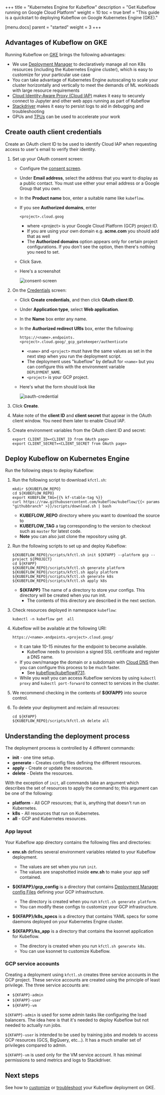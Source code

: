 +++
title = "Kubernetes Engine for Kubeflow"
description = "Get Kubeflow running on Google Cloud Platform"
weight = 10
toc = true
bref = "This guide is a quickstart to deploying Kubeflow on Google Kubernetes Engine (GKE)."

[menu.docs]
  parent = "started"
  weight = 3
+++

## Advantages of Kubeflow on GKE

Running Kubeflow on [GKE](https://cloud.google.com/kubernetes-engine/docs)
brings the following advantages:

  * We use [Deployment Manager](https://cloud.google.com/deployment-manager/docs/) to
    declaratively manage all non K8s resources (including the Kubernetes Engine cluster), which is easy to customize for your particular use case
  * You can take advantage of Kubernetes Engine autoscaling to scale your cluster horizontally and vertically
    to meet the demands of ML workloads with large resource requirements
  * [Cloud Identity-Aware Proxy (Cloud IAP)](https://cloud.google.com/iap/) makes it easy to securely connect to Jupyter and other
    web apps running as part of Kubeflow
  * [Stackdriver](https://cloud.google.com/logging/docs/) makes it easy to persist logs to aid in debugging
    and troubleshooting
  * GPUs and [TPUs](https://cloud.google.com/tpu/) can be used to accelerate your work

## Create oauth client credentials

Create an OAuth client ID to be used to identify Cloud IAP when requesting access to user's email to verify their identity.

1. Set up your OAuth consent screen:
   * Configure the [consent screen](https://console.cloud.google.com/apis/credentials/consent).
   * Under **Email address**, select the address that you want to display as a public contact. You must use either your email address or a Google Group that you own.
   * In the **Product name** box, enter a suitable name like `kubeflow`.
   * If you see **Authorized domains**, enter

        ```
        <project>.cloud.goog
        ```
        * where \<project\> is your Google Cloud Platform (GCP) project ID.
        * If you are using your own domain e.g. **acme.com** you should add that as well
        * The **Authorized domains** option appears only for certain project configurations. If you don't see the option, then there's nothing you need to set.        
   * Click Save.
   * Here's a screenshot
   
     ![consent-screen](/docs/images/consent-screen.png)
1. On the [Credentials](https://console.cloud.google.com/apis/credentials) screen:
   * Click **Create credentials**, and then click **OAuth client ID**.
   * Under **Application type**, select **Web application**.
   * In the **Name** box enter any name.
   * In the **Authorized redirect URIs** box, enter the following:

        ```
        https://<name>.endpoints.<project>.cloud.goog/_gcp_gatekeeper/authenticate
        ```
        * `<name>` and `<project>` must have the same values as set in the next
          step when you run the deployment script.
        * The deployment uses "kubeflow" by default for `<name>` but you can
          configure this with the environment variable `DEPLOYMENT_NAME`.
        * `<project>` is your GCP project.
    * Here's what the form should look like

      ![oauth-credential](/docs/images/oauth-credential.png)

1. Click **Create**.
1. Make note of the **client ID** and **client secret** that appear in the OAuth
  client window. You need them later to enable Cloud IAP.
1. Create environment variables from the OAuth client ID and secret:

    ```
    export CLIENT_ID=<CLIENT_ID from OAuth page>
    export CLIENT_SECRET=<CLIENT_SECRET from OAuth page>
    ```

## Deploy Kubeflow on Kubernetes Engine

Run the following steps to deploy Kubeflow:

1. Run the following script to download `kfctl.sh`:

    ```
    mkdir ${KUBEFLOW_REPO}
    cd ${KUBEFLOW_REPO}
    export KUBEFLOW_TAG={{% kf-stable-tag %}}
    curl https://raw.githubusercontent.com/kubeflow/kubeflow/{{< params "githubbranch" >}}/scripts/download.sh | bash
     ```
   * **KUBEFLOW_REPO** directory where you want to download the source to
   * **KUBEFLOW_TAG** a tag corresponding to the version to checkout such as `master` for latest code.
   * **Note** you can also just clone the repository using git.
1. Run the following scripts to set up and deploy Kubeflow:

    ```
    ${KUBEFLOW_REPO}/scripts/kfctl.sh init ${KFAPP} --platform gcp --project ${PROJECT}
    cd ${KFAPP}
    ${KUBEFLOW_REPO}/scripts/kfctl.sh generate platform
    ${KUBEFLOW_REPO}/scripts/kfctl.sh apply platform
    ${KUBEFLOW_REPO}/scripts/kfctl.sh generate k8s
    ${KUBEFLOW_REPO}/scripts/kfctl.sh apply k8s
    ```
   * **${KFAPP}** The name of a directory to store your configs. This directory will be created when you run init.
      * The contents of this directory are described in the next section.
1. Check resources deployed in namespace `kubeflow`:

    ```
    kubectl -n kubeflow get  all
    ```
1. Kubeflow will be available at the following URI:

    ```
    https://<name>.endpoints.<project>.cloud.goog/
    ```
   * It can take 10-15 minutes for the endpoint to become available.
     * Kubeflow needs to provision a signed SSL certificate and register a DNS name.
   * If you own/manage the domain or a subdomain with [Cloud DNS](https://cloud.google.com/dns/docs/)
     then you can configure this process to be much faster.
     * See [kubeflow/kubeflow#731](https://github.com/kubeflow/kubeflow/issues/731).
   * While you wait you can access Kubeflow services by using `kubectl proxy` and `kubectl port-forward` to connect to services in the cluster.
1. We recommend checking in the contents of **${KFAPP}** into source control.
1. To delete your deployment and reclaim all resources:

    ```
    cd ${KFAPP}
    ${KUBEFLOW_REPO}/scripts/kfctl.sh delete all
    ```

## Understanding the deployment process

The deployment process is controlled by 4 different commands:

* **init** - one time setup.
* **generate** - Creates config files defining the different resources.
* **apply** - Create or update the resources.
* **delete** - Delete the resources.

With the exception of `init`, all commands take an argument which describes the
set of resources to apply the command to; this argument can be one of the
following:

* **platform** - All GCP resources; that is, anything that doesn't run on Kubernetes.
* **k8s** - All resources that run on Kubernetes.
* **all** - GCP and Kubernetes resources.

### App layout

Your Kubeflow app directory contains the following files and directories:

* **env.sh** defines several environment variables related to your Kubeflow deployment.

  * The values are set when you run `init`.
  * The values are snapshotted inside **env.sh** to make your app self contained.

* **${KFAPP}/gcp_config** is a directory that contains [Deployment Manager config Files](https://cloud.google.com/deployment-manager/docs/configuration/) defining your GCP infrastructure.

  * The directory is created when you run `kfctl.sh generate platform`.
  * You can modify these configs to customize your GCP infrastructure.

* **${KFAPP}/k8s_specs** is a directory that contains YAML specs for some daemons deployed on your Kubernetes Engine cluster.

* **${KFAPP}/ks_app** is a directory that contains the ksonnet application for Kubeflow.

  * The directory is created when you run `kfctl.sh generate k8s`.
  * You can use ksonnet to customize Kubeflow.

### GCP service accounts

Creating a deployment using `kfctl.sh` creates three service accounts in the GCP project. These service accounts are created using the principle of least privilege. The three service accounts are:

* `${KFAPP}-admin`
* `${KFAPP}-user`
* `${KFAPP}-vm`

`${KFAPP}-admin` is used for some admin tasks like configuring the load balancers. The idea here is that it's needed to deploy Kubeflow but not needed to actually run jobs.

`${KFAPP}-user` is intended to be used by training jobs and models to access GCP resources (GCS, BigQuery, etc...). It has a much smaller set of privileges compared to admin.

`${KFAPP}-vm` is used only for the VM service account. It has minimal permissions to send metrics and logs to Stackdriver.

## Next steps

See how to [customize](/docs/guides/gke/customizing-gke) or 
[troubleshoot](/docs/guides/gke/troubleshooting-gke) your Kubeflow deployment on
GKE.
